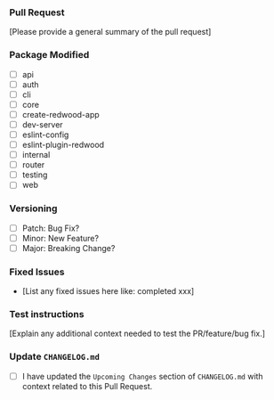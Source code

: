 ### Pull Request

[Please provide a general summary of the pull request]

### Package Modified
- [ ] api
- [ ] auth
- [ ] cli
- [ ] core
- [ ] create-redwood-app
- [ ] dev-server
- [ ] eslint-config
- [ ] eslint-plugin-redwood
- [ ] internal
- [ ] router
- [ ] testing
- [ ] web

### Versioning
- [ ] Patch: Bug Fix?
- [ ] Minor: New Feature?
- [ ] Major: Breaking Change?

### Fixed Issues

- [List any fixed issues here like: completed xxx]

### Test instructions

[Explain any additional context needed to test the PR/feature/bug fix.]

###  Update `CHANGELOG.md`

- [ ] I have updated the `Upcoming Changes` section of `CHANGELOG.md` with context related to this Pull Request.
